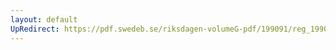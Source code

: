 ```yaml
---
layout: default
UpRedirect: https://pdf.swedeb.se/riksdagen-volumeG-pdf/199091/reg_199091/reg_199091_0901.pdf
---
```

